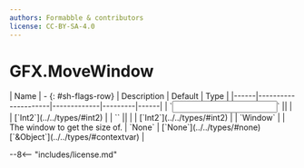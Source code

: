 ```yaml
---
authors: Formabble & contributors
license: CC-BY-SA-4.0
---
```



# GFX.MoveWindow

<div class="sh-parameters" markdown="1">
| Name | - {: #sh-flags-row} | Description | Default | Type |
|------|---------------------|-------------|---------|------|
| `<input>` || | | [`Int2`](../../types/#int2) |
| `<output>` || | | [`Int2`](../../types/#int2) |
| `Window` |  | The window to get the size of. | `None` | [`None`](../../types/#none)[`&Object`](../../types/#contextvar) |

</div>



--8<-- "includes/license.md"

